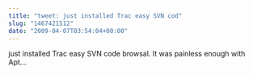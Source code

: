 ```yaml
---
title: "tweet: just installed Trac easy SVN cod"
slug: "1467421512"
date: "2009-04-07T03:54:04+00:00"
---
```

just installed Trac easy SVN code browsal. It was painless enough with Apt...